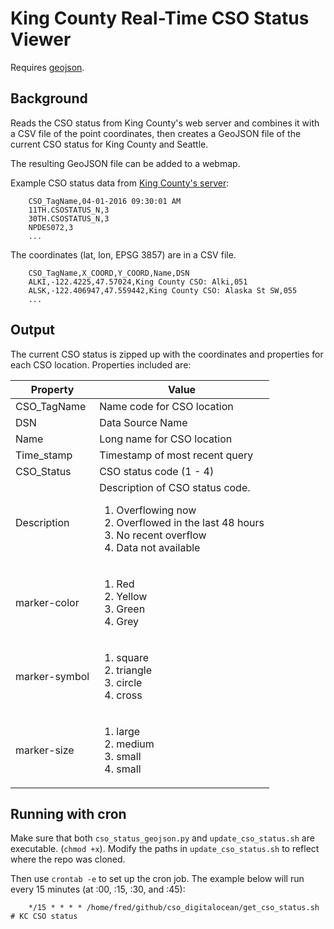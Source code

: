 # King County Real-Time CSO Status Viewer

Requires [geojson](https://pypi.python.org/pypi/geojson/).

## Background
Reads the CSO status from King County's web server and combines it with a CSV file of the point coordinates,
then creates a GeoJSON file of the current CSO status for King County and Seattle.

The resulting GeoJSON file can be added to a webmap.

Example CSO status data from [King County's server](http://your.kingcounty.gov/dnrp/library/wastewater/cso/img/CSO.CSV):

		CSO_TagName,04-01-2016 09:30:01 AM
		11TH.CSOSTATUS_N,3
		30TH.CSOSTATUS_N,3
		NPDES072,3
		...

The coordinates (lat, lon, EPSG 3857) are in a CSV file.

		CSO_TagName,X_COORD,Y_COORD,Name,DSN
		ALKI,-122.4225,47.57024,King County CSO: Alki,051
		ALSK,-122.406947,47.559442,King County CSO: Alaska St SW,055
		...
## Output
The current CSO status is zipped up with the coordinates and properties for each CSO location. 
Properties included are:

| Property      | Value                                                                                                                              |
|---------------|------------------------------------------------------------------------------------------------------------------------------------|
| CSO_TagName   | Name code for  CSO location                                                                                                        |
| DSN           | Data Source Name                                                                                                                   |
| Name          | Long name for CSO location                                                                                                         |
| Time_stamp    | Timestamp of most recent query                                                                                                     |
| CSO_Status    | CSO status code (1 - 4)                                                                                                            |
| Description   | Description of CSO status code. <ol> <li>Overflowing now</li> <li>Overflowed in the last 48 hours</li> <li>No recent overflow</li> <li>Data not available</li></ol>|
| marker-color  | <ol> <li>Red</li> <li>Yellow</li> <li>Green</li> <li>Grey</li> </ol>                                    							 |
| marker-symbol | <ol> <li>square</li> <li>triangle</li> <li>circle</li> <li>cross</li> </ol>                                                       |
| marker-size   | <ol> <li>large</li> <li>medium</li> <li>small</li> <li>small</li> </ol>                                                   |

## Running with cron

Make sure that both `cso_status_geojson.py` and `update_cso_status.sh` are executable. (`chmod +x`).
Modify the paths in `update_cso_status.sh` to reflect where the repo was cloned.
		
Then use `crontab -e` to set up the cron job. The example below will run every 15 minutes (at :00, :15, :30, and :45):

		*/15 * * * * /home/fred/github/cso_digitalocean/get_cso_status.sh # KC CSO status
